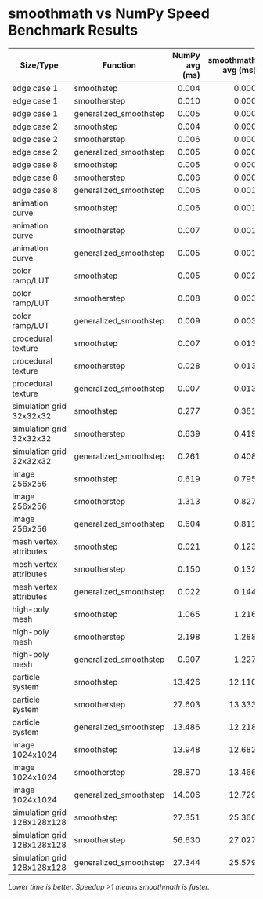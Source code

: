 # smoothmath vs NumPy Speed Benchmark Results

| Size/Type                  | Function                | NumPy avg (ms) | smoothmath avg (ms) | Faster         | Speedup |
|----------------------------|-------------------------|---------------:|--------------------:|:--------------:|--------:|
| edge case 1                | smoothstep              |         0.004 |              0.000 |   smoothmath   |   12.07x |
| edge case 1                | smootherstep            |         0.010 |              0.000 |   smoothmath   |   35.03x |
| edge case 1                | generalized_smoothstep  |         0.005 |              0.000 |   smoothmath   |   14.29x |
| edge case 2                | smoothstep              |         0.004 |              0.000 |   smoothmath   |   16.56x |
| edge case 2                | smootherstep            |         0.006 |              0.000 |   smoothmath   |   21.28x |
| edge case 2                | generalized_smoothstep  |         0.005 |              0.000 |   smoothmath   |   10.86x |
| edge case 8                | smoothstep              |         0.005 |              0.000 |   smoothmath   |    9.43x |
| edge case 8                | smootherstep            |         0.006 |              0.000 |   smoothmath   |   16.72x |
| edge case 8                | generalized_smoothstep  |         0.006 |              0.001 |   smoothmath   |    3.98x |
| animation curve            | smoothstep              |         0.006 |              0.001 |   smoothmath   |    6.05x |
| animation curve            | smootherstep            |         0.007 |              0.001 |   smoothmath   |    5.95x |
| animation curve            | generalized_smoothstep  |         0.005 |              0.001 |   smoothmath   |    4.20x |
| color ramp/LUT             | smoothstep              |         0.005 |              0.002 |   smoothmath   |    2.68x |
| color ramp/LUT             | smootherstep            |         0.008 |              0.003 |   smoothmath   |    2.66x |
| color ramp/LUT             | generalized_smoothstep  |         0.009 |              0.003 |   smoothmath   |    2.93x |
| procedural texture         | smoothstep              |         0.007 |              0.013 |     NumPy      |    1.82x |
| procedural texture         | smootherstep            |         0.028 |              0.013 |   smoothmath   |    2.20x |
| procedural texture         | generalized_smoothstep  |         0.007 |              0.013 |     NumPy      |    1.74x |
| simulation grid 32x32x32   | smoothstep              |         0.277 |              0.381 |     NumPy      |    1.38x |
| simulation grid 32x32x32   | smootherstep            |         0.639 |              0.419 |   smoothmath   |    1.53x |
| simulation grid 32x32x32   | generalized_smoothstep  |         0.261 |              0.408 |     NumPy      |    1.56x |
| image 256x256              | smoothstep              |         0.619 |              0.795 |     NumPy      |    1.28x |
| image 256x256              | smootherstep            |         1.313 |              0.827 |   smoothmath   |    1.59x |
| image 256x256              | generalized_smoothstep  |         0.604 |              0.811 |     NumPy      |    1.34x |
| mesh vertex attributes     | smoothstep              |         0.021 |              0.123 |     NumPy      |    5.82x |
| mesh vertex attributes     | smootherstep            |         0.150 |              0.132 |   smoothmath   |    1.14x |
| mesh vertex attributes     | generalized_smoothstep  |         0.022 |              0.144 |     NumPy      |    6.63x |
| high-poly mesh             | smoothstep              |         1.065 |              1.216 |     NumPy      |    1.14x |
| high-poly mesh             | smootherstep            |         2.198 |              1.288 |   smoothmath   |    1.71x |
| high-poly mesh             | generalized_smoothstep  |         0.907 |              1.227 |     NumPy      |    1.35x |
| particle system            | smoothstep              |        13.426 |             12.110 |   smoothmath   |    1.11x |
| particle system            | smootherstep            |        27.603 |             13.333 |   smoothmath   |    2.07x |
| particle system            | generalized_smoothstep  |        13.486 |             12.218 |   smoothmath   |    1.10x |
| image 1024x1024            | smoothstep              |        13.948 |             12.682 |   smoothmath   |    1.10x |
| image 1024x1024            | smootherstep            |        28.870 |             13.466 |   smoothmath   |    2.14x |
| image 1024x1024            | generalized_smoothstep  |        14.006 |             12.729 |   smoothmath   |    1.10x |
| simulation grid 128x128x128 | smoothstep              |        27.351 |             25.360 |   smoothmath   |    1.08x |
| simulation grid 128x128x128 | smootherstep            |        56.630 |             27.027 |   smoothmath   |    2.10x |
| simulation grid 128x128x128 | generalized_smoothstep  |        27.344 |             25.579 |   smoothmath   |    1.07x |

*Lower time is better. Speedup >1 means smoothmath is faster.*
